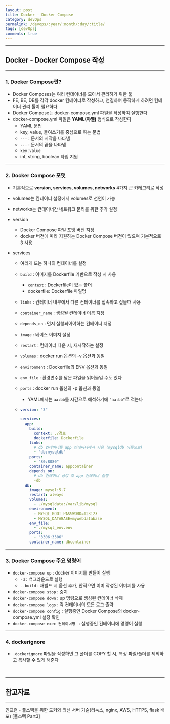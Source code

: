 ```yaml
---
layout: post
title: Docker - Docker Compose
category: devOps
permalink: /devops/:year/:month/:day/:title/
tags: [devOps]
comments: true
---
```


---

## Docker - Docker Compose 작성

---

### 1. Docker Compose란?

- Docker Composes는 여러 컨테이너를 모아서 관리하기 위한 툴
- FE, BE, DB를 각각 docker 컨테이너로 작성하고, 연결하여 동작하게 하려면 컨테이너 관리 툴이 필요하다
- Docker Compose는 docker-compose.yml 파일을 작성하여 실행한다
- docker-compose.yml 파일은 **YAML(야멜)** 형식으로 작성한다
  - YAML 문법
  - key, value, 들여쓰기를 중심으로 하는 문법
  - `---`  : 문서의 시작을 나타냄
  - `...` : 문서의 끝을 나타냄
  - `key:value`
  - int, string, boolean 타입 지원

---

### 2. Docker Compose 포맷

* 기본적으로 **version, services, volumes, networks** 4가지 큰 카테고리로 작성

* volumes는 컨테이너 설정에서 volumes로 선언이 가능

* networks는 컨테이너간 네트워크 분리를 위한 추가 설정

* version

  * Docker Compose 파일 포맷 버전 지정
  * docker 버전에 따라 지원하는 Docker Compose 버전이 있으며 기본적으로 3 사용

* services

  * 여러개 또는 하나의 컨테이너를 설정

  * `build` : 이미지를 Dockerfile 기반으로 작성 시 사용

    * `context` : Dockerfile이 있는 폴더
    * dockerfile: Dockerfile 파일명

  * `links` : 컨테이너 내부에서 다른 컨테이너를 접속하고 싶을때 사용

  * `container_name` : 생성될 컨테이너 이름 지정

  * `depends_on` : 먼저 실행되어야하는 컨테이너 지정

  * `image` : 베이스 이미지 설정

  * `restart` : 컨테이너 다운 시, 재시작하는 설정

  * `volumes` : docker run 옵션의 -v 옵션과 동일

  * `environment` : Dockerfile의 ENV 옵션과 동일

  * `env_file` : 환경변수를 담은 파일을 읽어들일 수도 있다

  * `ports` : docker run 옵션의 -p 옵션과 동일

    * YAML에서는 `aa:bb`를 시간으로 해석하기에 `"aa:bb"`로 적는다

  * ```yaml
    version: "3"
    
    services:
      app:
        build:
          context: ./경로
          dockerfile: Dockerfile
        links:
          # db 컨테이너를 app 컨테이너에서 사용 (mysqldb 이름으로)
          - "db:mysqldb"
        ports:
          - "80:8080"
        container_name: appcontainer
        depends_on:
          # db 컨테이너 생성 후 app 컨테이너 실행
          -db
      db:
        image: mysql:5.7
    	restart: always
    	volumes:
    	  - ./mysqldata:/var/lib/mysql
    	environment:
    	  - MYSQL_ROOT_PASSWORD=123123
    	  - MYSQL_DATABASE=mywebdatabase
        env_file:
    	  - ./mysql_env.env
    	ports:
    	  - "3306:3306"
        container_name: dbcontainer
    ```

---

### 3. Docker Compose 주요 명령어

* `docker-compose up` : docker 이미지를 만들어 실행
  * `-d` : 백그라운드로 실행
  * `--build` : 재빌드 시 옵션 추가, 안적으면 이미 작성된 이미지를 사용
* `docker-compose stop` : 중지
* `docker-compose down` : up 명령으로 생성된 컨테이너 삭제
* `docker-compose logs` : 각 컨테이너의 모든 로그 출략
* `docker-compose config` : 실행중인 Docker Compose의 docker-compose.yml 설정 확인
* `docker-compose exec 컨테이너명 ` : 실행중인 컨테이너에 명령어 실행

---

### 4. dockerignore

* `.dockerignore` 파일을 작성하면 그 폴더를 COPY 할 시, 특정 파일/폴더를 제외하고 복사할 수 있게 해준다

<br>

---

## 참고자료

---

인프런 - 풀스택을 위한 도커와 최신 서버 기술(리눅스, nginx, AWS, HTTPS, flask 배포) [풀스택 Part3]
